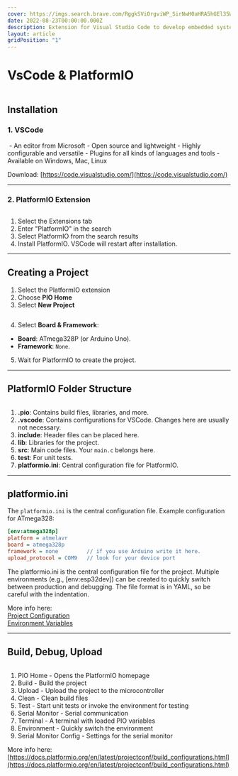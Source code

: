 ```yaml
---
cover: https://imgs.search.brave.com/RggkSViOrgviWP_SirNwH0aHRA5hGEl35Wn0uhmYppg/rs:fit:860:0:0:0/g:ce/aHR0cHM6Ly91cGxv/YWQud2lraW1lZGlh/Lm9yZy93aWtpcGVk/aWEvY29tbW9ucy9j/L2NkL1BsYXRmb3Jt/SU9fbG9nby5zdmc
date: 2022-08-23T00:00:00.000Z
description: Extension for Visual Studio Code to develop embedded systems.
layout: article
gridPosition: "1"
---
```


# VsCode & PlatformIO

<img src="https://hack.depta.dev/uploads/upload_314d7020e9b723d1e35b947897c27788.png" style="max-width:80%; height:auto;" alt="">

## Installation

### 1. VSCode

<img src="https://hack.depta.dev/uploads/upload_3bb7c9551a88732ab577e90b7d311ef4.png" style="max-width:80%; height:auto;" alt="">
- An editor from Microsoft
- Open source and lightweight
- Highly configurable and versatile
- Plugins for all kinds of languages and tools
- Available on Windows, Mac, Linux

Download: [https://code.visualstudio.com/](https://code.visualstudio.com/)

---

### 2. PlatformIO Extension

<img src="https://hack.depta.dev/uploads/upload_ea4fa86035e278fe73d72320c1026f88.png" style="max-width:80%; height:auto;" alt="">

1. Select the Extensions tab
2. Enter "PlatformIO" in the search
3. Select PlatformIO from the search results
4. Install PlatformIO. VSCode will restart after installation.

---

## Creating a Project

1. Select the PlatformIO extension
2. Choose **PIO Home**
3. Select **New Project**

<img src="https://hack.depta.dev/uploads/upload_9a532915a17ab2fc2e862e44b2561278.PNG" style="max-width:80%; height:auto;" alt="">

4. Select **Board & Framework**:

- **Board**: ATmega328P (or Arduino Uno).
- **Framework**: `None`.

5. Wait for PlatformIO to create the project.

---

## PlatformIO Folder Structure

<img src="https://hack.depta.dev/uploads/upload_c5bca1067f233a19ddfeba6c2f673bc1.PNG" style="max-width:25%; height:auto;" alt="">

1. **.pio**: Contains build files, libraries, and more.
2. **.vscode**: Contains configurations for VSCode. Changes here are usually not necessary.
3. **include**: Header files can be placed here.
4. **lib**: Libraries for the project.
5. **src**: Main code files. Your `main.c` belongs here.
6. **test**: For unit tests.
7. **platformio.ini**: Central configuration file for PlatformIO.

---

## platformio.ini

The `platformio.ini` is the central configuration file. Example configuration for ATmega328:

```ini
[env:atmega328p]
platform = atmelavr
board = atmega328p
framework = none         // if you use Arduino write it here.
upload_protocol = COM9   // look for your device port
```

The platformio.ini is the central configuration file for the project. Multiple environments (e.g., [env:esp32dev]) can be created to quickly switch between production and debugging. The file format is in YAML, so be careful with the indentation.

More info here: \
[Project Configuration](https://docs.platformio.org/en/latest/projectconf/index.html) \
[Environment Variables](https://docs.platformio.org/en/latest/envvars.html)

---

## Build, Debug, Upload

<img src="https://hack.depta.dev/uploads/upload_bae93705a813d506fdfc3dbf35b46275.PNG" style="max-width:50%; height:auto;" alt="">

1. PIO Home - Opens the PlatformIO homepage
2. Build - Build the project
3. Upload - Upload the project to the microcontroller
4. Clean - Clean build files
5. Test - Start unit tests or invoke the environment for testing
6. Serial Monitor - Serial communication
7. Terminal - A terminal with loaded PIO variables
8. Environment - Quickly switch the environment
9. Serial Monitor Config - Settings for the serial monitor

More info here: [https://docs.platformio.org/en/latest/projectconf/build_configurations.html](https://docs.platformio.org/en/latest/projectconf/build_configurations.html)
